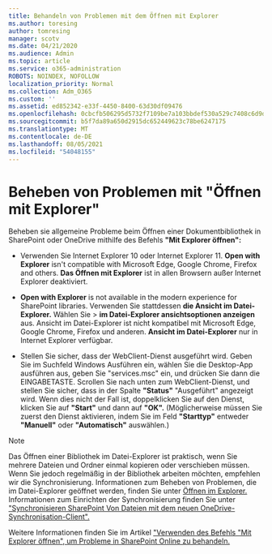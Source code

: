 ```yaml
---
title: Behandeln von Problemen mit dem Öffnen mit Explorer
ms.author: toresing
author: tomresing
manager: scotv
ms.date: 04/21/2020
ms.audience: Admin
ms.topic: article
ms.service: o365-administration
ROBOTS: NOINDEX, NOFOLLOW
localization_priority: Normal
ms.collection: Adm_O365
ms.custom: ''
ms.assetid: ed852342-e33f-4450-8400-63d30df09476
ms.openlocfilehash: 0cbcfb506295d5732f7109be7a103bbdef530a529c7408c6d9d45a7b38a89915
ms.sourcegitcommit: b5f7da89a650d2915dc652449623c78be6247175
ms.translationtype: MT
ms.contentlocale: de-DE
ms.lasthandoff: 08/05/2021
ms.locfileid: "54048155"
---
```

# <a name="fix-problems-with-open-with-explorer"></a>Beheben von Problemen mit "Öffnen mit Explorer"

Beheben sie allgemeine Probleme beim Öffnen einer Dokumentbibliothek in SharePoint oder OneDrive mithilfe des Befehls **"Mit Explorer öffnen":** 
  
- Verwenden Sie Internet Explorer 10 oder Internet Explorer 11. **Open with Explorer** isn't compatible with Microsoft Edge, Google Chrome, Firefox and others. **Das Öffnen mit Explorer** ist in allen Browsern außer Internet Explorer deaktiviert. 
    
- **Open with Explorer** is not available in the modern experience for SharePoint libraries. Verwenden Sie stattdessen **die Ansicht im Datei-Explorer.** Wählen  Sie \> **im Datei-Explorer ansichtsoptionen anzeigen** aus. Ansicht im Datei-Explorer ist nicht kompatibel mit Microsoft Edge, Google Chrome, Firefox und anderen. **Ansicht im Datei-Explorer** nur in Internet Explorer verfügbar. 
    
- Stellen Sie sicher, dass der WebClient-Dienst ausgeführt wird. Geben Sie im Suchfeld Windows Ausführen ein, wählen Sie die Desktop-App ausführen aus, geben Sie "services.msc" ein, und drücken Sie dann die EINGABETASTE. Scrollen Sie nach unten zum WebClient-Dienst, und stellen Sie sicher, dass in der Spalte **"Status"** "Ausgeführt" angezeigt wird. Wenn dies nicht der Fall ist, doppelklicken Sie auf den Dienst, klicken Sie auf **"Start"** und dann auf **"OK".** (Möglicherweise müssen Sie zuerst den Dienst aktivieren, indem Sie im Feld **"Starttyp"** entweder **"Manuell"** oder **"Automatisch"** auswählen.) 
    
> [!NOTE]
> Das Öffnen einer Bibliothek im Datei-Explorer ist praktisch, wenn Sie mehrere Dateien und Ordner einmal kopieren oder verschieben müssen. Wenn Sie jedoch regelmäßig in der Bibliothek arbeiten möchten, empfehlen wir die Synchronisierung. Informationen zum Beheben von Problemen, die im Datei-Explorer geöffnet werden, finden Sie unter [Öffnen im Explorer.](https://go.microsoft.com/fwlink/?linkid=871665) Informationen zum Einrichten der Synchronisierung finden Sie unter ["Synchronisieren SharePoint Von Dateien mit dem neuen OneDrive-Synchronisation-Client".](https://go.microsoft.com/fwlink/?linkid=871666)
  
Weitere Informationen finden Sie im Artikel ["Verwenden des Befehls "Mit Explorer öffnen", um Probleme in SharePoint Online zu behandeln.](https://docs.microsoft.com/sharepoint/support/lists-and-libraries/troubleshoot-issues-using-open-with-explorer) 
  

